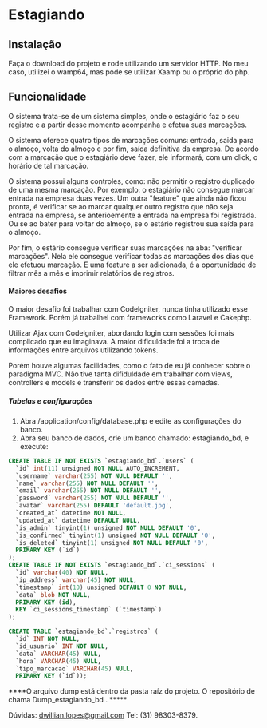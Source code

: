 # Estagiando

## Instalação

Faça o download do projeto e rode utilizando um servidor HTTP. No meu caso, utilizei o wamp64, mas pode se utilizar Xaamp ou o próprio do php.

## Funcionalidade

O sistema trata-se de um sistema simples, onde o estagiário faz o seu registro e a partir desse momento acompanha e efetua suas marcações.

O sistema oferece quatro tipos de marcações comuns: entrada, saida para o almoço, volta do almoço e por fim, saída definitiva da empresa. De acordo com a marcação que o estagiário deve fazer, ele informará, com um click, o horário de tal marcação.

O sistema possui alguns controles, como: não permitir o registro duplicado de uma mesma marcação. Por exemplo: o estagiário não consegue marcar entrada na empresa duas vezes. Um outra "feature" que ainda não ficou pronta, é verificar se ao marcar qualquer outro registro que não seja entrada na empresa, se anterioemente a entrada na empresa foi registrada. Ou se ao bater para voltar do almoço, se o estário registrou sua saída para o almoço. 

Por fim, o estário consegue verificar suas marcações na aba: "verificar marcações". Nela ele consegue verificar todas as marcações dos dias que ele efetuou marcação. E uma feature a ser adicionada, é a oportunidade de filtrar mês a mês e imprimir relatórios de registros.


#### Maiores desafios

O maior desafio foi trabalhar com Codelgniter, nunca tinha utilizado esse Framework. Porém já trabalhei com frameworks como Laravel e Cakephp.

Utilizar Ajax com Codelgniter, abordando login com sessões foi mais complicado que eu imaginava. A maior dificuldade foi a troca de informações entre arquivos utilizando tokens.

Porém houve algumas facilidades, como o fato de eu já conhecer sobre o paradigma MVC. Não tive tanta difiduldade em trabalhar com views, controllers e models e transferir os dados entre essas camadas.


##### Tabelas e configurações
1. Abra /application/config/database.php e edite as configurações do banco.
2. Abra seu banco de dados, crie um banco chamado: estagiando_bd, e execute:

```sql
CREATE TABLE IF NOT EXISTS `estagiando_bd`.`users` (
  `id` int(11) unsigned NOT NULL AUTO_INCREMENT,
  `username` varchar(255) NOT NULL DEFAULT '',
  `name` varchar(255) NOT NULL DEFAULT '',
  `email` varchar(255) NOT NULL DEFAULT '',
  `password` varchar(255) NOT NULL DEFAULT '',
  `avatar` varchar(255) DEFAULT 'default.jpg',
  `created_at` datetime NOT NULL,
  `updated_at` datetime DEFAULT NULL,
  `is_admin` tinyint(1) unsigned NOT NULL DEFAULT '0',
  `is_confirmed` tinyint(1) unsigned NOT NULL DEFAULT '0',
  `is_deleted` tinyint(1) unsigned NOT NULL DEFAULT '0',
  PRIMARY KEY (`id`)
);
CREATE TABLE IF NOT EXISTS `estagiando_bd`.`ci_sessions` (
  `id` varchar(40) NOT NULL,
  `ip_address` varchar(45) NOT NULL,
  `timestamp` int(10) unsigned DEFAULT 0 NOT NULL,
  `data` blob NOT NULL,
  PRIMARY KEY (id),
  KEY `ci_sessions_timestamp` (`timestamp`)
);

CREATE TABLE `estagiando_bd`.`registros` (
  `id` INT NOT NULL,
  `id_usuario` INT NOT NULL,
  `data` VARCHAR(45) NULL,
  `hora` VARCHAR(45) NULL,
  `tipo_marcacao` VARCHAR(45) NULL,
  PRIMARY KEY (`id`));


```


****O arquivo dump está dentro da pasta raíz do projeto. O repositório de chama Dump_estagiando_bd . *****

Dúvidas: dwillian.lopes@gmail.com
Tel: (31) 98303-8379.

